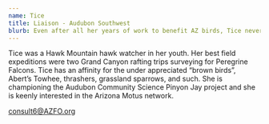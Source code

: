 ```yaml
---
name: Tice
title: Liaison - Audubon Southwest
blurb: Even after all her years of work to benefit AZ birds, Tice never loses her enthusiasm.
---
```


Tice was a Hawk Mountain hawk watcher in her youth. Her best field expeditions were two Grand Canyon rafting trips surveying for Peregrine Falcons. Tice has an affinity for the under appreciated “brown birds”, Abert’s Towhee, thrashers, grassland sparrows, and such. She is championing the Audubon Community Science Pinyon Jay project and she is keenly interested in the Arizona Motus network.

[consult6@AZFO.org](mailto:consult6@AZFO.org)
